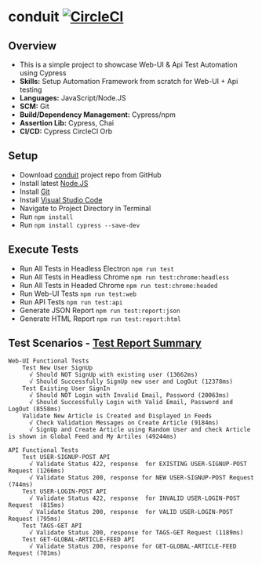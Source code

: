 # conduit [![CircleCI](https://circleci.com/gh/irfanalinoor/conduit/tree/master.svg?style=shield)](https://circleci.com/gh/irfanalinoor/conduit/tree/master)

## Overview
* This is a simple project to showcase Web-UI & Api Test Automation using Cypress
* **Skills:** Setup Automation Framework from scratch for Web-UI + Api testing
* **Languages:** JavaScript/Node.JS
* **SCM:** Git
* **Build/Dependency Management:** Cypress/npm
* **Assertion Lib:** Cypress, Chai
* **CI/CD:** Cypress CircleCI Orb

## Setup
- Download [conduit](https://github.com/irfanalinoor/conduit) project repo from GitHub
- Install latest [Node.JS](https://nodejs.org/en/download/)
- Install [Git](https://git-scm.com/downloads)
- Install [Visual Studio Code](https://code.visualstudio.com/download)
- Navigate to Project Directory in Terminal
- Run `npm install`
- Run `npm install cypress --save-dev`

## Execute Tests
- Run All Tests in Headless Electron `npm run test`
- Run All Tests in Headless Chrome `npm run test:chrome:headless`
- Run All Tests in Headed Chrome `npm run test:chrome:headed`
- Run Web-UI Tests `npm run test:web`
- Run API Tests `npm run test:api`
- Generate JSON Report `npm run test:report:json`
- Generate HTML Report `npm run test:report:html`

## Test Scenarios - [Test Report Summary](http://htmlpreview.github.io/?https://github.com/irfanalinoor/conduit/blob/master/mochawesome-report/mochawesome.html)

````
Web-UI Functional Tests
    Test New User SignUp
      √ Should NOT SignUp with existing user (13662ms)
      √ Should Successfully SignUp new user and LogOut (12378ms)
    Test Existing User SignIn
      √ Should NOT Login with Invalid Email, Password (20063ms)
      √ Should Successfully Login with Valid Email, Password and LogOut (8558ms)
    Validate New Article is Created and Displayed in Feeds
      √ Check Validation Messages on Create Article (9184ms)
      √ SignUp and Create Article using Random User and check Article is shown in Global Feed and My Artiles (49244ms)
      
API Functional Tests
    Test USER-SIGNUP-POST API
      √ Validate Status 422, response  for EXISTING USER-SIGNUP-POST Request (1266ms)
      √ Validate Status 200, response for NEW USER-SIGNUP-POST Request (744ms)
    Test USER-LOGIN-POST API
      √ Validate Status 422, response  for INVALID USER-LOGIN-POST Request  (815ms)
      √ Validate Status 200, response  for VALID USER-LOGIN-POST Request (795ms)
    Test TAGS-GET API
      √ Validate Status 200, response for TAGS-GET Request (1189ms)
    Test GET-GLOBAL-ARTICLE-FEED API
      √ Validate Status 200, response for GET-GLOBAL-ARTICLE-FEED Request (701ms)
